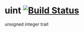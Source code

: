 uint [![Build Status](https://travis-ci.org/nathanfaucett/rs-uint.svg?branch=master)](https://travis-ci.org/nathanfaucett/rs-uint)
=====

unsigned integer trait
